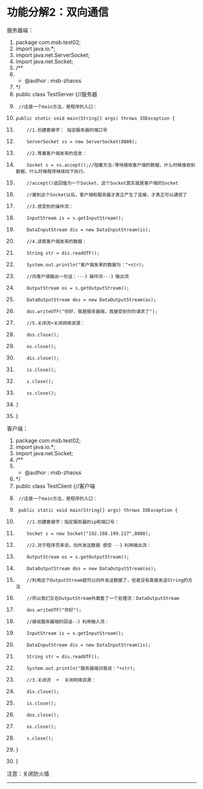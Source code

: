 ﻿
# 功能分解2：双向通信

服务器端： 




1.  package com.msb.test02;
2.  import java.io.*;
3.  import java.net.ServerSocket;
4.  import java.net.Socket;
5.  /**
6.   * @author : msb-zhaoss
7.   */
8.  public class TestServer {//服务器
9.      //这是一个main方法，是程序的入口：
10.     public static void main(String[] args) throws IOException {
11.         //1.创建套接字： 指定服务器的端口号
12.         ServerSocket ss = new ServerSocket(8888);
13.         //2.等着客户端发来的信息：
14.         Socket s = ss.accept();//阻塞方法:等待接收客户端的数据，什么时候接收到数据，什么时候程序继续向下执行。
15.         //accept()返回值为一个Socket，这个Socket其实就是客户端的Socket
16.         //接到这个Socket以后，客户端和服务器才真正产生了连接，才真正可以通信了
17.         //3.感受到的操作流：
18.         InputStream is = s.getInputStream();
19.         DataInputStream dis = new DataInputStream(is);
20.         //4.读取客户端发来的数据：
21.         String str = dis.readUTF();
22.         System.out.println("客户端发来的数据为："+str);
23.         //向客户端输出一句话：---》操作流---》输出流
24.         OutputStream os = s.getOutputStream();
25.         DataOutputStream dos = new DataOutputStream(os);
26.         dos.writeUTF("你好，我是服务器端，我接受到你的请求了");
27.         //5.关闭流+关闭网络资源：
28.         dos.close();
29.         os.close();
30.         dis.close();
31.         is.close();
32.         s.close();
33.         ss.close();
34.     }
35. }

 

客户端： 




1.  package com.msb.test02;
2.  import java.io.*;
3.  import java.net.Socket;
4.  /**
5.   * @author : msb-zhaoss
6.   */
7.  public class TestClient {//客户端
8.      //这是一个main方法，是程序的入口：
9.      public static void main(String[] args) throws IOException {
10.         //1.创建套接字：指定服务器的ip和端口号：
11.         Socket s = new Socket("192.168.199.217",8888);
12.         //2.对于程序员来说，向外发送数据 感受 --》利用输出流：
13.         OutputStream os = s.getOutputStream();
14.         DataOutputStream dos = new DataOutputStream(os);
15.         //利用这个OutputStream就可以向外发送数据了，但是没有直接发送String的方法
16.         //所以我们又在OutputStream外面套了一个处理流：DataOutputStream
17.         dos.writeUTF("你好");
18.         //接收服务器端的回话--》利用输入流：
19.         InputStream is = s.getInputStream();
20.         DataInputStream dis = new DataInputStream(is);
21.         String str = dis.readUTF();
22.         System.out.println("服务器端对我说："+str);
23.         //3.关闭流  +  关闭网络资源：
24.         dis.close();
25.         is.close();
26.         dos.close();
27.         os.close();
28.         s.close();
29.     }
30. }

 

注意：关闭防火墙 












------------------------------------------------------------

